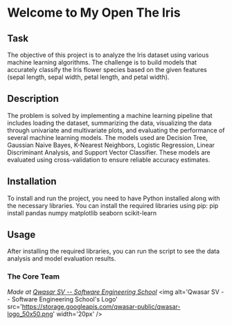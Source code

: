 # Welcome to My Open The Iris

## Task
The objective of this project is to analyze the Iris dataset using various machine learning algorithms. The challenge is to build models that accurately classify the Iris flower species based on the given features (sepal length, sepal width, petal length, and petal width).

## Description
The problem is solved by implementing a machine learning pipeline that includes loading the dataset, summarizing the data, visualizing the data through univariate and multivariate plots, and evaluating the performance of several machine learning models. The models used are Decision Tree, Gaussian Naive Bayes, K-Nearest Neighbors, Logistic Regression, Linear Discriminant Analysis, and Support Vector Classifier. These models are evaluated using cross-validation to ensure reliable accuracy estimates.

## Installation

To install and run the project, you need to have Python installed along with the necessary libraries. You can install the required libraries using pip:
pip install pandas numpy matplotlib seaborn scikit-learn
## Usage
After installing the required libraries, you can run the script to see the data analysis and model evaluation results.

### The Core Team


<span><i>Made at <a href='https://qwasar.io'>Qwasar SV -- Software Engineering School</a></i></span>
<span><img alt='Qwasar SV -- Software Engineering School's Logo' src='https://storage.googleapis.com/qwasar-public/qwasar-logo_50x50.png' width='20px' /></span>
